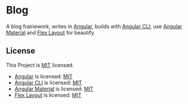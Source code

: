 # Blog
A blog framework, writes in [Angular](https://angular.io/), builds with [Angular CLI](https://cli.angular.io/), use [Angular Material](https://material.angular.io/) and [Flex Layout](https://github.com/angular/flex-layout) for beautify.
## License
This Project is [MIT](https://github.com/PoiScript/Blog/blob/master/LICENSE) licensed.

- [Angular](https://github.com/angular/angular) is licensed: [MIT](https://github.com/angular/angular/blob/master/LICENSE)
- [Angular CLI](https://github.com/angular/angular-cli) is licensed: [MIT](https://github.com/angular/angular-cli/blob/master/LICENSE)
- [Angular Material](https://github.com/angular/material2) is licensed: [MIT](https://github.com/angular/material2/blob/master/LICENSE)
- [Flex Layout](https://github.com/angular/flex-layout) is licensed: [MIT](https://github.com/angular/flex-layout/blob/master/LICENSE)